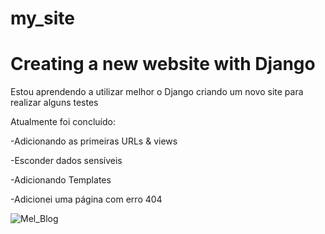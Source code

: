 # my_site
<h1> Creating a new website with Django </h1>

Estou aprendendo a utilizar melhor o Django criando um novo site para realizar alguns testes

Atualmente foi concluído:

-Adicionando as primeiras URLs & views

-Esconder dados sensíveis

-Adicionando Templates

-Adicionei uma página com erro 404


![Mel_Blog](https://github.com/melizamaia/my_site/assets/79480520/b149ecb4-8a88-4bbe-a1ed-d0c0b4ca1182)
